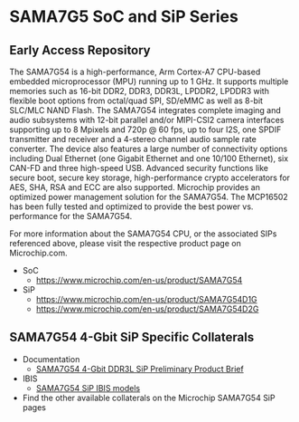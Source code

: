 # SAMA7G5 SoC and SiP Series
## Early Access Repository
The SAMA7G54 is a high-performance, Arm Cortex-A7 CPU-based embedded microprocessor (MPU) running up to 1 GHz. It supports multiple memories such as 16-bit DDR2, DDR3, DDR3L, LPDDR2, LPDDR3 with flexible boot options from octal/quad SPI, SD/eMMC as well as 8-bit SLC/MLC NAND Flash. 
The SAMA7G54 integrates complete imaging and audio subsystems with 12-bit parallel and/or MIPI-CSI2 camera interfaces supporting up to 8 Mpixels and 720p @ 60 fps, up to four I2S, one SPDIF transmitter and receiver and a 4-stereo channel audio sample rate converter.
The device also features a large number of connectivity options including Dual Ethernet (one Gigabit Ethernet and one 10/100 Ethernet), six CAN-FD and three high-speed USB. Advanced security functions like secure boot, secure key storage, high-performance crypto accelerators for AES, SHA, RSA and ECC are also supported.
Microchip provides an optimized power management solution for the SAMA7G54. The MCP16502 has been fully tested and optimized to provide the best power vs. performance for the SAMA7G54.

For more information about the SAMA7G54 CPU, or the associated SIPs referenced above, please visit the respective product page on Microchip.com.
* SoC
  * https://www.microchip.com/en-us/product/SAMA7G54
* SiP
  * https://www.microchip.com/en-us/product/SAMA7G54D1G
  * https://www.microchip.com/en-us/product/SAMA7G54D2G
  
## SAMA7G54 4-Gbit SiP Specific Collaterals
* Documentation
  * [SAMA7G54 4-Gbit DDR3L SiP Preliminary Product Brief](4Gb/)
* IBIS
  * [SAMA7G54 SiP IBIS models](4Gb/)
* Find the other available collaterals on the Microchip SAMA7G54 SiP pages

